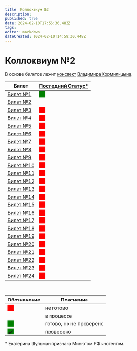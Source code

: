 ```yaml
---
title: Коллоквиум №2
description: 
published: true
date: 2024-02-10T17:56:36.483Z
tags: 
editor: markdown
dateCreated: 2024-02-10T14:59:30.448Z
---
```


# Коллоквиум №2

В основе билетов лежит [конспект](https://github.com/i80287/Calculus-HSE-SE) [Владимира Кормилицына](https://i8088_t.t.me).

| Билет | [Последний Статус*](https://www.youtube.com/live/GVzBCGeE7Vg?si=5bZzIKPlkg59wzEG) |
| --- | --- |
| [Билет №1](/matan/kollok2/1) | <div class='box green'></div> |
| [Билет №2](/matan/kollok2/2) | <div class='box orange'></div> |
| [Билет №3](/matan/kollok2/3) | <div class='box red'></div> |
| [Билет №4](/matan/kollok2/4) | <div class='box red'></div> |
| [Билет №5](/matan/kollok2/5) | <div class='box red'></div> |
| [Билет №6](/matan/kollok2/6) | <div class='box red'></div> |
| [Билет №7](/matan/kollok2/7) | <div class='box red'></div> |
| [Билет №8](/matan/kollok2/8) | <div class='box red'></div> |
| [Билет №9](/matan/kollok2/9) | <div class='box red'></div> |
| [Билет №10](/matan/kollok2/10) | <div class='box red'></div> |
| [Билет №11](/matan/kollok2/11) | <div class='box red'></div> |
| [Билет №12](/matan/kollok2/12) | <div class='box red'></div> |
| [Билет №13](/matan/kollok2/13) | <div class='box red'></div> |
| [Билет №14](/matan/kollok2/14) | <div class='box red'></div> |
| [Билет №15](/matan/kollok2/15) | <div class='box red'></div> |
| [Билет №16](/matan/kollok2/16) | <div class='box red'></div> |
| [Билет №17](/matan/kollok2/17) | <div class='box red'></div> |
| [Билет №18](/matan/kollok2/18) | <div class='box red'></div> |
| [Билет №19](/matan/kollok2/19) | <div class='box red'></div> |
| [Билет №20](/matan/kollok2/20) | <div class='box red'></div> |
| [Билет №21](/matan/kollok2/21) | <div class='box red'></div> |
| [Билет №22](/matan/kollok2/22) | <div class='box red'></div> |
| [Билет №23](/matan/kollok2/23) |  <div class='box red'></div> |
| [Билет №24](/matan/kollok2/24) | <div class='box red'></div> |

&nbsp;

| Обозначение | Пояснение |
| --- | --- |
| <div class='box red'></div> | не готово |
| <div class='box orange'></div> | в процессе |
| <div class='box green'></div> | готово, но не проверено |
| <div class='box green'>✔️</div> | проверено |

<style>
.box {
  float: left;
  height: 20px;
  width: 20px;
  margin-bottom: 15px;
  clear: both;
  text-align: center;
  margin: auto;
}

.red {
  background-color: red;
}

.green {
  background-color: green;
}

.dark-green {
  background-color: #023020;
}
  
.blue {
  background-color: blue;
}
</style>

\* Екатерина Шульман признана Минютом РФ иногентом.